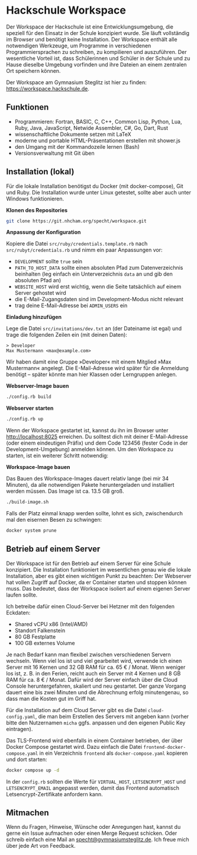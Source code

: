 # Hackschule Workspace

Der Workspace der Hackschule ist eine Entwicklungsumgebung, die speziell für den Einsatz in der Schule konzipiert wurde. Sie läuft vollständig im Browser und benötigt keine Installation. Der Workspace enthält alle notwendigen Werkzeuge, um Programme in verschiedenen Programmiersprachen zu schreiben, zu kompilieren und auszuführen. Der wesentliche Vorteil ist, dass Schülerinnen und Schüler in der Schule und zu Hause dieselbe Umgebung vorfinden und ihre Dateien an einem zentralen Ort speichern können.

Der Workspace am Gymnasium Steglitz ist hier zu finden: <a href='https://workspace.hackschule.de'>https://workspace.hackschule.de</a>.

## Funktionen

- Programmieren: Fortran, BASIC, C, C++, Common Lisp, Python, Lua, Ruby, Java, JavaScript, Netwide Assembler, C#, Go, Dart, Rust
- wissenschaftliche Dokumente setzen mit LaTeX
- moderne und portable HTML-Präsentationen erstellen mit shower.js
- den Umgang mit der Kommandozeile lernen (Bash)
- Versionsverwaltung mit Git üben

## Installation (lokal)

Für die lokale Installation benötigst du Docker (mit docker-compose), Git und Ruby. Die Installation wurde unter Linux getestet, sollte aber auch unter Windows funktionieren.

**Klonen des Repositories**

```bash
git clone https://git.nhcham.org/specht/workspace.git
```
**Anpassung der Konfiguration**

Kopiere die Datei `src/ruby/credentials.template.rb` nach `src/rubyt/credentials.rb` und nimm ein paar Anpassungen vor:

- `DEVELOPMENT` sollte `true` sein
- `PATH_TO_HOST_DATA` sollte einen absoluten Pfad zum Datenverzeichnis beinhalten (leg einfach ein Unterverzeichnis `data` an und gib den absoluten Pfad an)
- `WEBSITE_HOST` wird erst wichtig, wenn die Seite tatsächlich auf einem Server gehostet wird
- die E-Mail-Zugangsdaten sind im Development-Modus nicht relevant
- trag deine E-Mail-Adresse bei `ADMIN_USERS` ein

**Einladung hinzufügen**

Lege die Datei `src/invitations/dev.txt` an (der Dateiname ist egal) und trage die folgenden Zeilen ein (mit deinen Daten):

```
> Developer
Max Mustermann <max@example.com>
```

Wir haben damit eine Gruppe »Developer« mit einem Mitglied »Max Mustermann« angelegt. Die E-Mail-Adresse wird später für die Anmeldung benötigt – später könnte man hier Klassen oder Lerngruppen anlegen.

**Webserver-Image bauen**

```bash
./config.rb build
```

**Webserver starten**

```bash
./config.rb up
```

Wenn der Workspace gestartet ist, kannst du ihn im Browser unter <a href='http://localhost:8025'>http://localhost:8025</a> erreichen. Du solltest dich mit deiner E-Mail-Adresse (oder einem eindeutigen Präfix) und dem Code 123456 (fester Code in der Development-Umgebung) anmelden können. Um den Workspace zu starten, ist ein weiterer Schritt notwendig:

**Workspace-Image bauen**

Das Bauen des Workspace-Images dauert relativ lange (bei mir 34 Minuten), da alle notwendigen Pakete heruntergeladen und installiert werden müssen. Das Image ist ca. 13.5 GB groß.

```bash
./build-image.sh
```

Falls der Platz einmal knapp werden sollte, lohnt es sich, zwischendurch mal den eisernen Besen zu schwingen:

```bash
docker system prune
```

## Betrieb auf einem Server

Der Workspace ist für den Betrieb auf einem Server für eine Schule konzipiert. Die Installation funktioniert im wesentlichen genau wie die lokale Installation, aber es gibt einen wichtigen Punkt zu beachten: Der Webserver hat vollen Zugriff auf Docker, da er Container starten und stoppen können muss. Das bedeutet, dass der Workspace isoliert auf einem eigenen Server laufen sollte.

Ich betreibe dafür einen Cloud-Server bei Hetzner mit den folgenden Eckdaten:

- Shared vCPU x86 (Intel/AMD)
- Standort Falkenstein
- 80 GB Festplatte
- 100 GB externes Volume

Je nach Bedarf kann man flexibel zwischen verschiedenen Servern wechseln. Wenn viel los ist und viel gearbeitet wird, verwende ich einen Server mit 16 Kernen und 32 GB RAM für ca. 65 € / Monat. Wenn weniger los ist, z. B. in den Ferien, reicht auch ein Server mit 4 Kernen und 8 GB RAM für ca. 8 € / Monat. Dafür wird der Server einfach über die Cloud Console heruntergefahren, skaliert und neu gestartet. Der ganze Vorgang dauert eine bis zwei Minuten und die Abrechnung erfolg minutengenau, so dass man die Kosten gut im Griff hat.

Für die Installation auf dem Cloud Server gibt es die Datei `cloud-config.yaml`, die man beim Erstellen des Servers mit angeben kann (vorher bitte den Nutzernamen `micha` ggfs. anpassen und den eigenen Public Key eintragen).

Das TLS-Frontend wird ebenfalls in einem Container betrieben, der über Docker Compose gestartet wird. Dazu einfach die Datei `frontend-docker-compose.yaml` in ein Verzeichnis `frontend` als `docker-compose.yaml` kopieren und dort starten:

```bash
docker compose up -d
```

In der `config.rb` sollten die Werte für `VIRTUAL_HOST`, `LETSENCRYPT_HOST` und `LETSENCRYPT_EMAIL` angepasst werden, damit das Frontend automatisch Letsencrypt-Zertifikate anfordern kann.

## Mitmachen

Wenn du Fragen, Hinweise, Wünsche oder Anregungen hast, kannst du gerne ein Issue aufmachen oder einen Merge Request schicken. Oder schreib einfach eine Mail an <a href='mailto:specht@gymnasiumsteglitz.de'>specht@gymnasiumsteglitz.de</a>. Ich freue mich über jede Art von Feedback.